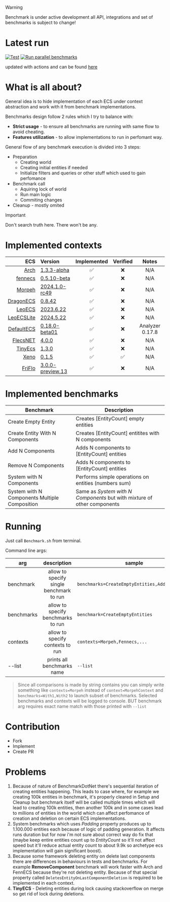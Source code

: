 > [!WARNING]
> Benchmark is under active development all API, integrations and set of benchmarks is subject to change!
>

# Latest run

[![Test](https://github.com/blackbone/other-ecs-benchmarks/actions/workflows/test.yml/badge.svg)](https://github.com/blackbone/other-ecs-benchmarks/actions/workflows/test.yml)
[![Run parallel benchmarks](https://github.com/blackbone/other-ecs-benchmarks/actions/workflows/benchmark.yml/badge.svg)](https://github.com/blackbone/other-ecs-benchmarks/actions/workflows/benchmark.yml)

updated with actions and can be found [here](https://gist.github.com/blackbone/6d254a684cf580441bf58690ad9485c3)

# What is all about?

General idea is to hide implementation of each ECS under context abstraction and work with it from benchmark
implementations.

Benchmarks design follow 2 rules which I try to balance with:

* **Strict usage** - to ensure all benchmarks are running with same flow to avoid cheating.
* **Features utilization** - to allow implementations to run in perfomant way.

General flow of any benchmark execution is divided into 3 steps:

* Preparation
    * Creating world
    * Creating initial entities if needed
    * Initialize filters and queries or other stuff which used to gain perfomance
* Benchmark call
    * Aquiring lock of world
    * Run main logic
    * Commiting changes
* Cleanup - mostly omited

> [!IMPORTANT]
> Don't search truth here. There won't be any.

# Implemented contexts

|                                                                 ECS | Version                                                                               |  Implemented  |  Verified  |       Notes       |
|--------------------------------------------------------------------:|:--------------------------------------------------------------------------------------|:-------------:|:----------:|:-----------------:|
|                             [Arch](https://github.com/genaray/Arch) | [1.3.3-alpha](https://www.nuget.org/packages/Arch/1.3.3-alpha)                        |       ✅       |     ❌      |        N/A        |
|                                    [fennecs](https://fennecs.tech/) | [0.5.10-beta](https://www.nuget.org/packages/fennecs/0.5.10-beta)                     |       ✅       |     ❌      |        N/A        |
|                        [Morpeh](https://github.com/scellecs/morpeh) | [2024.1.0-rc49](https://github.com/scellecs/morpeh/releases/tag/2024.1.0-rc49)        |       ✅       |     ❌      |        N/A        |
|                [DragonECS](https://github.com/DCFApixels/DragonECS) | [0.8.42](https://github.com/DCFApixels/DragonECS/releases/tag/0.8.42)                 |       ✅       |     ❌      |        N/A        |
|                           [LeoECS](https://github.com/Leopotam/ecs) | [2023.6.22](https://github.com/Leopotam/ecs/releases/tag/2023.6.22)                   |       ✅       |     ❌      |        N/A        |
|                   [LeoECSLite](https://github.com/Leopotam/ecslite) | [2024.5.22](https://github.com/Leopotam/ecslite/releases/tag/2024.5.22)               |       ✅       |     ❌      |        N/A        |
|                  [DefaultECS](https://github.com/Doraku/DefaultEcs) | [0.18.0-beta01](https://github.com/Doraku/DefaultEcs/releases/tag/0.18.0-beta01)      |       ✅       |     ❌      |  Analyzer 0.17.8  |
|          [FlecsNET](https://github.com/BeanCheeseBurrito/Flecs.NET) | [4.0.0](https://www.nuget.org/packages/Flecs.NET.Release/4.0.0)                       |       ✅       |     ❌      |        N/A        |
|                 [TinyEcs](https://github.com/andreakarasho/TinyEcs) | [1.3.0](https://www.nuget.org/packages/TinyEcs.Main/1.3.0)                            |       ✅       |     ❌      |        N/A        |
|                           [Xeno](https://github.com/blackbone/xeno) | [0.1.5](https://github.com/blackbone/xeno/releases/tag/0.1.5)                         |       ✅       |     ✅      |        N/A        |
|               [FriFlo](https://github.com/friflo/Friflo.Engine.ECS) | [3.0.0-preview.13](https://www.nuget.org/packages/Friflo.Engine.ECS/3.0.0-preview.13) |       ✅       |     ❌      |        N/A        |

# Implemented benchmarks

| Benchmark                                     | Description                                                             |
|-----------------------------------------------|-------------------------------------------------------------------------|
| Create Empty Entity                           | Creates [EntityCount] empty entities                                    |
| Create Entity With N Components               | Creates [EntityCount] entitites with N components                       |
| Add N Components                              | Adds N components to [EntityCount] entities                             |
| Remove N Components                           | Adds N components to [EntityCount] entities                             |
| System with N Components                      | Performs simple operations on entities (numbers sum)                    |
| System with N Components Multiple Composition | Same as *System with N Components* but with mixture of other components |

# Running

Just call `Benchmark.sh` from terminal.

Command line args:

| arg        |               description                | sample                                         |
|------------|:----------------------------------------:|------------------------------------------------|
| benchmark  | allow to specify single benchmark to run | `benchmarks=CreateEmptyEntities,Add1Component` |
| benchmarks |    allow to specify benchmarks to run    | `benchmark=CreateEmptyEntities`                |
| contexts   |     allow to specify contexts to run     | `contexts=Morpeh,Fennecs,...`                  |
| --list     |        prints all benchmarks name        | `--list`                                       |

> Since all comparisons is made by string contains you can simply write something like `contexts=Morpeh`
> instead of `context=MorpehContext`
> and `benchmarks=With1,With2` to launch subset of benchmarks.
> Selected benchmarks and contexts will be logged to console.
> BUT benchmark arg requires exact name match with those printed with `--list`

# Contribution

- Fork
- Implement
- Create PR

# Problems

1. Because of nature of BenchmarkDotNet there's sequential iteration of creating entities happening.
   This leads to case where, for example we creating 100k entities in benchmark, it's properly cleared
   in Setup and Cleanup but benchmark itself will be called multiple times which will lead to creating 100k entities,
   then another 100k and in some cases lead to millions of entities in the world which can affect perfomance of creation
   and deletion on certain ECS implementations.
2. System benchmarks which uses *Padding* property produces up to 1.100.000 entities each because of logic of padding
   generation. It affects runs duration but for now i'm not sure about correct way do fix that (maybe keep entire
   entities
   count up to *EntityCount* so it'll not affect speed but it'll reduce actual entity count to about 9.9k so archetype
   ecs
   implementation will gain significant boost).
3. Because some framework deleting entity on delete last components there are differences in behaviours in tests and
   benchmarks.
   For example **RemoveComponent** benchmark will work faster with Arch and FennECS because they're not deleting entity.
   Because of that special property called `DeletesEntityOnLastComponentDeletion` is required to be implemented in each
   context.
4. **TinyECS** - Deleting entities during lock causing stackoverflow on merge so get rid of lock during deletions.
